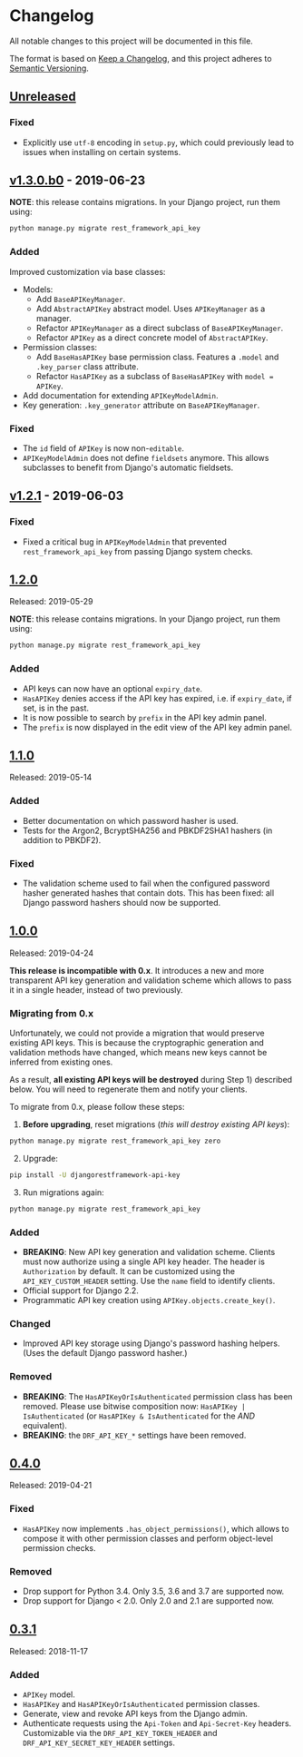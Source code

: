 # Changelog

All notable changes to this project will be documented in this file.

The format is based on [Keep a Changelog](https://keepachangelog.com/en/1.0.0/),
and this project adheres to [Semantic Versioning](https://semver.org/spec/v2.0.0.html).

## [Unreleased]

### Fixed

- Explicitly use `utf-8` encoding in `setup.py`, which could previously lead to issues when installing on certain systems.

## [v1.3.0.b0] - 2019-06-23

**NOTE**: this release contains migrations. In your Django project, run them using:

```python
python manage.py migrate rest_framework_api_key
```

### Added

Improved customization via base classes:

- Models:
  - Add `BaseAPIKeyManager`.
  - Add `AbstractAPIKey` abstract model. Uses `APIKeyManager` as a manager.
  - Refactor `APIKeyManager` as a direct subclass of `BaseAPIKeyManager`.
  - Refactor `APIKey` as a direct concrete model of `AbstractAPIKey`.
- Permission classes:
  - Add `BaseHasAPIKey` base permission class. Features a `.model` and `.key_parser` class attribute.
  - Refactor `HasAPIKey` as a subclass of `BaseHasAPIKey` with `model = APIKey`.
- Add documentation for extending `APIKeyModelAdmin`.
- Key generation: `.key_generator` attribute on `BaseAPIKeyManager`.

### Fixed

- The `id` field of `APIKey` is now non-`editable`.
- `APIKeyModelAdmin` does not define `fieldsets` anymore. This allows subclasses to benefit from Django's automatic fieldsets.

## [v1.2.1] - 2019-06-03

### Fixed

- Fixed a critical bug in `APIKeyModelAdmin` that prevented `rest_framework_api_key` from passing Django system checks.

## [1.2.0]

Released: 2019-05-29

**NOTE**: this release contains migrations. In your Django project, run them using:

```python
python manage.py migrate rest_framework_api_key
```

### Added

- API keys can now have an optional `expiry_date`.
- `HasAPIKey` denies access if the API key has expired, i.e. if `expiry_date`, if set, is in the past.
- It is now possible to search by `prefix` in the API key admin panel.
- The `prefix` is now displayed in the edit view of the API key admin panel.

## [1.1.0]

Released: 2019-05-14

### Added

- Better documentation on which password hasher is used.
- Tests for the Argon2, BcryptSHA256 and PBKDF2SHA1 hashers (in addition to PBKDF2).

### Fixed

- The validation scheme used to fail when the configured password hasher generated hashes that contain dots. This has been fixed: all Django password hashers should now be supported.

## [1.0.0]

Released: 2019-04-24

**This release is incompatible with 0.x**. It introduces a new and more transparent API key generation and validation scheme which allows to pass it in a single header, instead of two previously.

### Migrating from 0.x

Unfortunately, we could not provide a migration that would preserve existing API keys. This is because the cryptographic generation and validation methods have changed, which means new keys cannot be inferred from existing ones.

As a result, **all existing API keys will be destroyed** during Step 1) described below. You will need to regenerate them and notify your clients.

To migrate from 0.x, please follow these steps:

1. **Before upgrading**, reset migrations (_this will destroy existing API keys_):

```bash
python manage.py migrate rest_framework_api_key zero
```

2. Upgrade:

```bash
pip install -U djangorestframework-api-key
```

3. Run migrations again:

```bash
python manage.py migrate rest_framework_api_key
```

### Added

- **BREAKING**: New API key generation and validation scheme. Clients must now authorize using a single API key header. The header is `Authorization` by default. It can be customized using the `API_KEY_CUSTOM_HEADER` setting. Use the `name` field to identify clients.
- Official support for Django 2.2.
- Programmatic API key creation using `APIKey.objects.create_key()`.

### Changed

- Improved API key storage using Django's password hashing helpers. (Uses the default Django password hasher.)

### Removed

- **BREAKING**: The `HasAPIKeyOrIsAuthenticated` permission class has been removed. Please use bitwise composition now: `HasAPIKey | IsAuthenticated` (or `HasAPIKey & IsAuthenticated` for the _AND_ equivalent).
- **BREAKING**: the `DRF_API_KEY_*` settings have been removed.

## [0.4.0]

Released: 2019-04-21

### Fixed

- `HasAPIKey` now implements `.has_object_permissions()`, which allows to compose it with other permission classes and perform object-level permission checks.

### Removed

- Drop support for Python 3.4. Only 3.5, 3.6 and 3.7 are supported now.
- Drop support for Django < 2.0. Only 2.0 and 2.1 are supported now.

## [0.3.1]

Released: 2018-11-17

### Added

- `APIKey` model.
- `HasAPIKey` and `HasAPIKeyOrIsAuthenticated` permission classes.
- Generate, view and revoke API keys from the Django admin.
- Authenticate requests using the `Api-Token` and `Api-Secret-Key` headers. Customizable via the `DRF_API_KEY_TOKEN_HEADER` and `DRF_API_KEY_SECRET_KEY_HEADER` settings.

[unreleased]: https://github.com/florimondmanca/djangorestframework-api-key/compare/v1.2.1...HEAD
[v1.3.0.b0]: https://github.com/florimondmanca/djangorestframework-api-key/compare/v1.2.1...v1.3.0.b0
[v1.2.1]: https://github.com/florimondmanca/djangorestframework-api-key/compare/v1.2.0...v1.2.1
[1.2.0]: https://github.com/florimondmanca/djangorestframework-api-key/compare/v1.1.0...v1.2.0
[1.1.0]: https://github.com/florimondmanca/djangorestframework-api-key/compare/v1.0.0...v1.1.0
[1.0.0]: https://github.com/florimondmanca/djangorestframework-api-key/compare/v0.4.0...v1.0.0
[0.4.0]: https://github.com/florimondmanca/djangorestframework-api-key/compare/v0.3.1...v0.4.0
[0.3.1]: https://github.com/florimondmanca/djangorestframework-api-key/compare/9980141e10b1dfeaaca3a6e0deebd36f5c144e7a...v0.3.1
